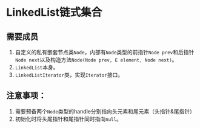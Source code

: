 # LinkedList链式集合
## 需要成员
1. 自定义的私有嵌套节点类`Node`，内部有`Node`类型的前指针`Node prev`和后指针`Node next`以及构造方法`Node(Node prev, E element, Node next)`。
2. `LinkedList`本身。
3. `LinkedListIterator`类，实现`Iterator`接口。

## 注意事项：
1. 需要预备两个`Node`类型的handle分别指向头元素和尾元素（头指针&尾指针）
2. 初始化时将头尾指针和尾指针同时指向`null`。
